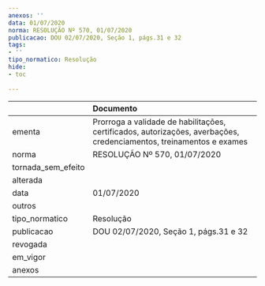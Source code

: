 ```yaml
---
anexos: ''
data: 01/07/2020
norma: RESOLUÇÃO Nº 570, 01/07/2020
publicacao: DOU 02/07/2020, Seção 1, págs.31 e 32
tags:
- ''
tipo_normatico: Resolução
hide: 
- toc 
 
---
```


|                    | Documento                                                                                                           |
|:-------------------|:--------------------------------------------------------------------------------------------------------------------|
| ementa             | Prorroga a validade de habilitações, certificados, autorizações, averbações, credenciamentos, treinamentos e exames |
| norma              | RESOLUÇÃO Nº 570, 01/07/2020                                                                                        |
| tornada_sem_efeito |                                                                                                                     |
| alterada           |                                                                                                                     |
| data               | 01/07/2020                                                                                                          |
| outros             |                                                                                                                     |
| tipo_normatico     | Resolução                                                                                                           |
| publicacao         | DOU 02/07/2020, Seção 1, págs.31 e 32                                                                               |
| revogada           |                                                                                                                     |
| em_vigor           |                                                                                                                     |
| anexos             |                                                                                                                     |